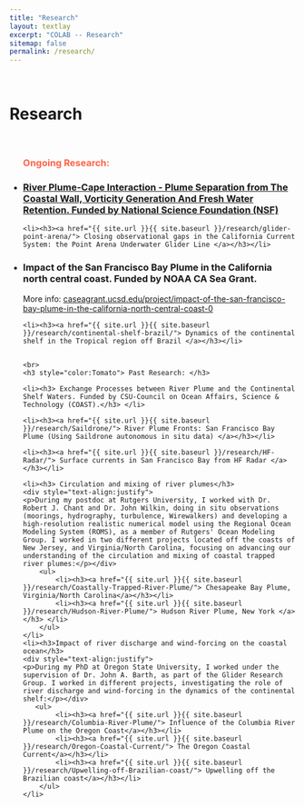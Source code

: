 ```yaml
---
title: "Research"
layout: textlay
excerpt: "COLAB -- Research"
sitemap: false
permalink: /research/
---
```



<br>

# Research


<ul>
	<br>
	<h3 style="color:Tomato">Ongoing Research:</h3>


  <li><h3><a href="{{ site.url }}{{ site.baseurl }}/research/NSF-River-Plume/"> River Plume-Cape Interaction - Plume Separation from The Coastal Wall, Vorticity Generation And Fresh Water Retention. Funded by National Science Foundation (NSF)</a></h3></li>

	<li><h3><a href="{{ site.url }}{{ site.baseurl }}/research/glider-point-arena/"> Closing observational gaps in the California Current System: the Point Arena Underwater Glider Line </a></h3></li>

  <li><h3> Impact of the San Francisco Bay Plume in the California north central coast. Funded by NOAA CA Sea Grant.</h3>  More info: <a href='https://caseagrant.ucsd.edu/project/impact-of-the-san-francisco-bay-plume-in-the-california-north-central-coast-0'> caseagrant.ucsd.edu/project/impact-of-the-san-francisco-bay-plume-in-the-california-north-central-coast-0 </a> </li>

	<li><h3><a href="{{ site.url }}{{ site.baseurl }}/research/continental-shelf-brazil/"> Dynamics of the continental shelf in the Tropical region off Brazil </a></h3></li>


	<br>
	<h3 style="color:Tomato"> Past Research: </h3>

	<li><h3> Exchange Processes between River Plume and the Continental Shelf Waters. Funded by CSU-Council on Ocean Affairs, Science & Technology (COAST).</h3> </li>

	<li><h3><a href="{{ site.url }}{{ site.baseurl }}/research/Saildrone/"> River Plume Fronts: San Francisco Bay Plume (Using Saildrone autonomous in situ data) </a></h3></li>

	<li><h3><a href="{{ site.url }}{{ site.baseurl }}/research/HF-Radar/"> Surface currents in San Francisco Bay from HF Radar </a></h3></li>

	<li><h3> Circulation and mixing of river plumes</h3>
	<div style="text-align:justify">
	<p>During my postdoc at Rutgers University, I worked with Dr. Robert J. Chant and Dr. John Wilkin, doing in situ observations (moorings, hydrography, turbulence, Wirewalkers) and developing a high-resolution realistic numerical model using the Regional Ocean Modeling System (ROMS), as a member of Rutgers' Ocean Modeling Group. I worked in two different projects located off the coasts of New Jersey, and Virginia/North Carolina, focusing on advancing our understanding of the circulation and mixing of coastal trapped river plumes:</p></div>
        <ul>
            <li><h3><a href="{{ site.url }}{{ site.baseurl }}/research/Coastally-Trapped-River-Plume/"> Chesapeake Bay Plume, Virginia/North Carolina</a></h3></li>
            <li><h3><a href="{{ site.url }}{{ site.baseurl }}/research/Hudson-River-Plume/"> Hudson River Plume, New York </a></h3> </li>
        </ul>
    </li>
	<li><h3>Impact of river discharge and wind-forcing on the coastal ocean</h3>
	<div style="text-align:justify">
	<p>During my PhD at Oregon State University, I worked under the supervision of Dr. John A. Barth, as part of the Glider Research Group. I worked in different projects, investigating the role of river discharge and wind-forcing in the dynamics of the continental shelf:</p></div>
       <ul>
            <li><h3><a href="{{ site.url }}{{ site.baseurl }}/research/Columbia-River-Plume/"> Influence of the Columbia River Plume on the Oregon Coast</a></h3></li>
            <li><h3><a href="{{ site.url }}{{ site.baseurl }}/research/Oregon-Coastal-Current/"> The Oregon Coastal Current</a></h3></li>
			<li><h3><a href="{{ site.url }}{{ site.baseurl }}/research/Upwelling-off-Brazilian-coast/"> Upwelling off the Brazilian coast</a></h3></li>
        </ul>
    </li>
</ul>
